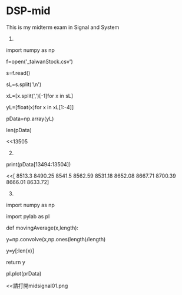 # DSP-mid
This is my midterm exam in Signal and System


1.

import numpy as np

f=open('_taiwanStock.csv')

s=f.read()

sL=s.split('\n')

xL=[x.split(',')[-1]for x in sL]

yL=[float(x)for x in xL[1:-4]]

pData=np.array(yL)

len(pData)

<<13505

2.

print(pData[13494:13504])

<<[ 8513.3   8490.25  8541.5   8562.59  8531.18  8652.08  8667.71  8700.39 8666.01  8633.72]

3.

import numpy as np

import pylab as pl

def movingAverage(x,length): 
  
  y=np.convolve(x,np.ones(length)/length) 
  
  y=y[:len(x)] 
  
  return y

pl.plot(prData)

<<請打開midsignal01.png


